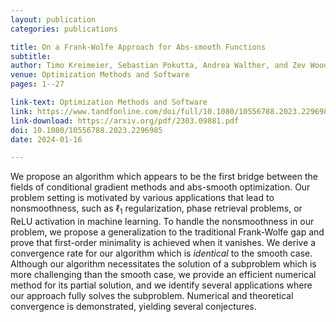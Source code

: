 ```yaml
---
layout: publication
categories: publications

title: On a Frank-Wolfe Approach for Abs-smooth Functions
subtitle: 
author: Timo Kreimeier, Sebastian Pokutta, Andrea Walther, and Zev Woodstock
venue: Optimization Methods and Software
pages: 1--27

link-text: Optimization Methods and Software
link: https://www.tandfonline.com/doi/full/10.1080/10556788.2023.2296985
link-download: https://arxiv.org/pdf/2303.09881.pdf
doi: 10.1080/10556788.2023.2296985
date: 2024-01-16

---
```

We propose an algorithm which appears to be the first bridge between the fields of conditional gradient methods and abs-smooth optimization. Our problem setting is motivated by various applications that lead to nonsmoothness, such as $\ell_1$ regularization, phase retrieval problems, or ReLU activation in machine learning. To handle the nonsmoothness in our problem, we propose a generalization to the traditional Frank-Wolfe gap and prove that first-order minimality is achieved when it vanishes. We derive a convergence rate for our algorithm which is *identical* to the smooth case. Although our algorithm necessitates the solution of a subproblem which is more challenging than the smooth case, we provide an efficient numerical method for its partial solution, and we identify several applications where our approach fully solves the subproblem. Numerical and theoretical convergence is demonstrated, yielding several conjectures.

